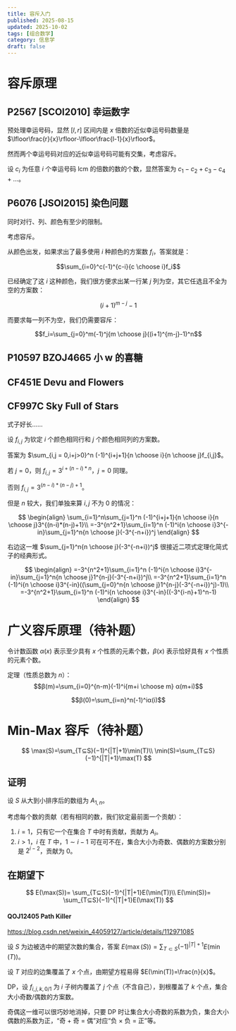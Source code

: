 ```yaml
---
title: 容斥入门
published: 2025-08-15
updated: 2025-10-02
tags: [组合数学]
category: 信息学
draft: false 
---
```


# 容斥原理

## P2567 [SCOI2010] 幸运数字

预处理幸运号码，显然 $[l,r]$ 区间内是 $x$ 倍数的近似幸运号码数量是 $\lfloor\frac{r}{x}\rfloor-\lfloor\frac{l-1}{x}\rfloor$。

然而两个幸运号码对应的近似幸运号码可能有交集，考虑容斥。

设 $c_i$ 为任意 $i$ 个幸运号码 $\text{lcm}$ 的倍数的数的个数，显然答案为 $c_1-c_2+c_3-c_4+\dots$。

## P6076 [JSOI2015] 染色问题
同时对行、列、颜色有至少的限制。

考虑容斥。

从颜色出发，如果求出了最多使用 $i$ 种颜色的方案数 $f_i$，答案就是：

$$\sum_{i=0}^c(-1)^{c-i}{c \choose i}f_i$$

已经确定了这 $i$ 这种颜色，我们很方便求出某一行某 $j$ 列为空，其它任选且不全为空的方案数：

$$(i+1)^{m-j}-1$$

而要求每一列不为空，我们仍需要容斥：

$$f_i=\sum_{j=0}^m(-1)^j{m \choose j}((i+1)^{m-j}-1)^n$$

## P10597 BZOJ4665 小 w 的喜糖

## CF451E Devu and Flowers

## CF997C Sky Full of Stars
式子好长……

设 $f_{i,j}$ 为钦定 $i$ 个颜色相同行和 $j$ 个颜色相同列的方案数。

答案为 $\sum_{i,j =  0,i+j>0}^n (-1)^{i+j+1}{n \choose i}{n \choose j}f_{i,j}$。

若 $j=0$，则 $f_{i,j}=3^{i+(n-i)*n}$，$j=0$ 同理。

否则 $f_{i,j}=3^{(n-i)*(n-j)+1}$。

但是 $n$ 较大，我们单独来算 $i,j$ 不为 $0$ 的情况：

$$
\begin{align}
\sum_{i=1}^n\sum_{j=1}^n (-1)^{i+j+1}{n \choose i}{n \choose j}3^{(n-i)*(n-j)+1}\\
=-3^{n^2+1}\sum_{i=1}^n (-1)^i{n \choose i}3^{-in}\sum_{j=1}^n{n \choose j}(-3^{-n+i})^j
\end{align}
$$

右边这一堆 $\sum_{j=1}^n{n \choose j}(-3^{-n+i})^j$ 很接近二项式定理化简式子的经典形式。

$$
\begin{align}
=-3^{n^2+1}\sum_{i=1}^n (-1)^i{n \choose i}3^{-in}\sum_{j=1}^n{n \choose j}1^{n-j}(-3^{-n+i})^j\\
=-3^{n^2+1}\sum_{i=1}^n (-1)^i{n \choose i}3^{-in}((\sum_{j=0}^n{n \choose j}1^{n-j}(-3^{-n+i})^j)-1)\\
=-3^{n^2+1}\sum_{i=1}^n (-1)^i{n \choose i}3^{-in}((-3^{i-n}+1)^n-1)
\end{align}
$$

# 广义容斥原理（待补题）
令计数函数 $α(x)$ 表示至少具有 $x$ 个性质的元素个数，$β(x)$ 表示恰好具有 $x$ 个性质的元素个数。

定理（性质总数为 $n$）：
$$β(m)=\sum_{i=0}^{n-m}(-1)^i{m+i \choose m} α(m+i)$$

$$β(0)=\sum_{i=n}^n(-1)^iα(i)$$

# Min-Max 容斥（待补题）

$$
\max(S)=\sum_{T⊆S}(−1)^{|T|+1}\min(T)\\
\min(S)=\sum_{T⊆S}(−1)^{|T|+1}\max(T)
$$

## 证明

设 $S$ 从大到小排序后的数组为 $A_{1,n}$。

考虑每个数的贡献（若有相同的数，我们钦定最前面一个贡献）：

1. $i=1$，只有它一个在集合 $T$ 中时有贡献，贡献为 $A_i$。
2. $i>1$，$i$ 在 $T$ 中，$1\sim i-1$ 可在可不在，集合大小为奇数、偶数的方案数分别是 $2^{i-2}$，贡献为 $0$。

## 在期望下

$$
E(\max(S))= \sum_{T⊆S}(−1)^{|T|+1}E(\min(T))\\
E(\min(S))= \sum_{T⊆S}(−1)^{|T|+1}E(\max(T))
$$

#### QOJ12405 Path Killer

https://blog.csdn.net/weixin_44059127/article/details/112971085

设 $S$ 为边被选中的期望次数的集合，答案 $E(\max(S))=\sum_{T\subset S}(-1)^{|T|+1}E(\min(T))$。

设 $T$ 对应的边集覆盖了 $x$ 个点，由期望方程易得 $E(\min(T))=\frac{n}{x}$。

DP，设 $f_{i,j,k,0/1}$ 为 $i$ 子树内覆盖了 $j$ 个点（不含自己），到根覆盖了 $k$ 个点，集合大小奇数/偶数的方案数。

奇偶这一维可以很巧妙地消掉，只要 DP 时让集合大小奇数的系数为负，集合大小偶数的系数为正，“奇 $+$ 奇 $=$ 偶”对应“负 $\times$ 负 $=$ 正”等。